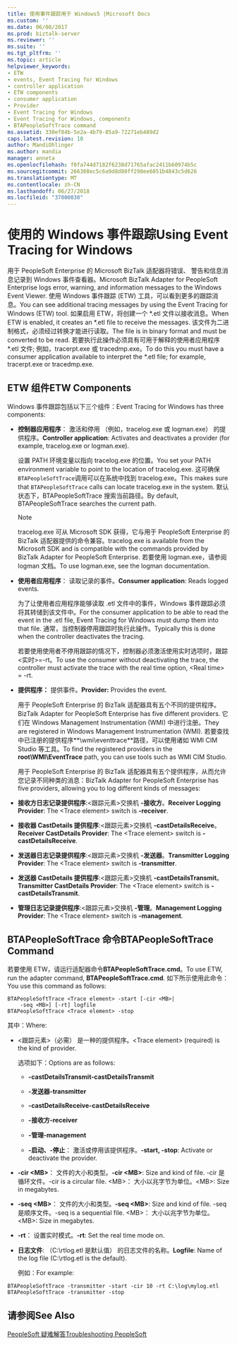 ```yaml
---
title: 使用事件跟踪用于 Windows5 |Microsoft Docs
ms.custom: ''
ms.date: 06/08/2017
ms.prod: biztalk-server
ms.reviewer: ''
ms.suite: ''
ms.tgt_pltfrm: ''
ms.topic: article
helpviewer_keywords:
- ETW
- events, Event Tracing for Windows
- controller application
- ETW components
- consumer application
- Provider
- Event Tracing for Windows
- Event Tracing for Windows, components
- BTAPeopleSoftTrace command
ms.assetid: 330ef84b-5e2a-4b79-85a9-72271eb489d2
caps.latest.revision: 10
author: MandiOhlinger
ms.author: mandia
manager: anneta
ms.openlocfilehash: f0fa744d7182f6238d71765afac2411b60974b5c
ms.sourcegitcommit: 266308ec5c6a9d8d80ff298ee6051b4843c5d626
ms.translationtype: MT
ms.contentlocale: zh-CN
ms.lasthandoff: 06/27/2018
ms.locfileid: "37000030"
---
```

# <a name="using-event-tracing-for-windows"></a><span data-ttu-id="66d04-102">使用的 Windows 事件跟踪</span><span class="sxs-lookup"><span data-stu-id="66d04-102">Using Event Tracing for Windows</span></span>
<span data-ttu-id="66d04-103">用于 PeopleSoft Enterprise 的 Microsoft BizTalk 适配器将错误、 警告和信息消息记录到 Windows 事件查看器。</span><span class="sxs-lookup"><span data-stu-id="66d04-103">Microsoft BizTalk Adapter for PeopleSoft Enterprise logs error, warning, and information messages to the Windows Event Viewer.</span></span> <span data-ttu-id="66d04-104">使用 Windows 事件跟踪 (ETW) 工具，可以看到更多的跟踪消息。</span><span class="sxs-lookup"><span data-stu-id="66d04-104">You can see additional tracing messages by using the Event Tracing for Windows (ETW) tool.</span></span> <span data-ttu-id="66d04-105">如果启用 ETW，将创建一个 \*.etl 文件以接收消息。</span><span class="sxs-lookup"><span data-stu-id="66d04-105">When ETW is enabled, it creates an \*.etl file to receive the messages.</span></span> <span data-ttu-id="66d04-106">该文件为二进制格式，必须经过转换才能进行读取。</span><span class="sxs-lookup"><span data-stu-id="66d04-106">The file is in binary format and must be converted to be read.</span></span> <span data-ttu-id="66d04-107">若要执行此操作必须具有可用于解释的使用者应用程序\*.etl 文件; 例如，tracerpt.exe 或 tracedmp.exe。</span><span class="sxs-lookup"><span data-stu-id="66d04-107">To do this you must have a consumer application available to interpret the \*.etl file; for example, tracerpt.exe or tracedmp.exe.</span></span>  
  
## <a name="etw-components"></a><span data-ttu-id="66d04-108">ETW 组件</span><span class="sxs-lookup"><span data-stu-id="66d04-108">ETW Components</span></span>  
 <span data-ttu-id="66d04-109">Windows 事件跟踪包括以下三个组件：</span><span class="sxs-lookup"><span data-stu-id="66d04-109">Event Tracing for Windows has three components:</span></span>  
  
- <span data-ttu-id="66d04-110">**控制器应用程序**： 激活和停用 （例如，tracelog.exe 或 logman.exe） 的提供程序。</span><span class="sxs-lookup"><span data-stu-id="66d04-110">**Controller application**: Activates and deactivates a provider (for example, tracelog.exe or logman.exe).</span></span>  
  
   <span data-ttu-id="66d04-111">设置 PATH 环境变量以指向 tracelog.exe 的位置。</span><span class="sxs-lookup"><span data-stu-id="66d04-111">You set your PATH environment variable to point to the location of tracelog.exe.</span></span> <span data-ttu-id="66d04-112">这可确保`BTAPeopleSoftTrace`调用可以在系统中找到 tracelog.exe。</span><span class="sxs-lookup"><span data-stu-id="66d04-112">This makes sure that `BTAPeopleSoftTrace` calls can locate tracelog.exe in the system.</span></span> <span data-ttu-id="66d04-113">默认状态下，BTAPeopleSoftTrace 搜索当前路径。</span><span class="sxs-lookup"><span data-stu-id="66d04-113">By default, BTAPeopleSoftTrace searches the current path.</span></span>  
  
  > [!NOTE]
  >  <span data-ttu-id="66d04-114">tracelog.exe 可从 Microsoft SDK 获得，它与用于 PeopleSoft Enterprise 的 BizTalk 适配器提供的命令兼容。</span><span class="sxs-lookup"><span data-stu-id="66d04-114">tracelog.exe is available from the Microsoft SDK and is compatible with the commands provided by BizTalk Adapter for PeopleSoft Enterprise.</span></span> <span data-ttu-id="66d04-115">若要使用 logman.exe，请参阅 logman 文档。</span><span class="sxs-lookup"><span data-stu-id="66d04-115">To use logman.exe, see the logman documentation.</span></span>  
  
- <span data-ttu-id="66d04-116">**使用者应用程序**： 读取记录的事件。</span><span class="sxs-lookup"><span data-stu-id="66d04-116">**Consumer application**: Reads logged events.</span></span>  
  
   <span data-ttu-id="66d04-117">为了让使用者应用程序能够读取 .etl 文件中的事件，Windows 事件跟踪必须将其转储到该文件中。</span><span class="sxs-lookup"><span data-stu-id="66d04-117">For the consumer application to be able to read the event in the .etl file, Event Tracing for Windows must dump them into that file.</span></span> <span data-ttu-id="66d04-118">通常，当控制器停用跟踪时执行此操作。</span><span class="sxs-lookup"><span data-stu-id="66d04-118">Typically this is done when the controller deactivates the tracing.</span></span>  
  
   <span data-ttu-id="66d04-119">若要使用使用者不停用跟踪的情况下，控制器必须激活使用实时选项时，跟踪\<实时\>=-rt。</span><span class="sxs-lookup"><span data-stu-id="66d04-119">To use the consumer without deactivating the trace, the controller must activate the trace with the real time option, \<Real time\> = -rt.</span></span>  
  
- <span data-ttu-id="66d04-120">**提供程序：** 提供事件。</span><span class="sxs-lookup"><span data-stu-id="66d04-120">**Provider:** Provides the event.</span></span>  
  
   <span data-ttu-id="66d04-121">用于 PeopleSoft Enterprise 的 BizTalk 适配器具有五个不同的提供程序。</span><span class="sxs-lookup"><span data-stu-id="66d04-121">BizTalk Adapter for PeopleSoft Enterprise has five different providers.</span></span> <span data-ttu-id="66d04-122">它们在 Windows Management Instrumentation (WMI) 中进行注册。</span><span class="sxs-lookup"><span data-stu-id="66d04-122">They are registered in Windows Management Instrumentation (WMI).</span></span> <span data-ttu-id="66d04-123">若要查找中已注册的提供程序**\wmi\eventtrace**路径，可以使用诸如 WMI CIM Studio 等工具。</span><span class="sxs-lookup"><span data-stu-id="66d04-123">To find the registered providers in the **root\WMI\EventTrace** path, you can use tools such as WMI CIM Studio.</span></span>  
  
  <span data-ttu-id="66d04-124">用于 PeopleSoft Enterprise 的 BizTalk 适配器具有五个提供程序，从而允许您记录不同种类的消息：</span><span class="sxs-lookup"><span data-stu-id="66d04-124">BizTalk Adapter for PeopleSoft Enterprise has five providers, allowing you to log different kinds of messages:</span></span>  
  
- <span data-ttu-id="66d04-125">**接收方日志记录提供程序**:\<跟踪元素\>交换机 **-接收方**。</span><span class="sxs-lookup"><span data-stu-id="66d04-125">**Receiver Logging Provider**: The \<Trace element\> switch is **-receiver**.</span></span>  
  
- <span data-ttu-id="66d04-126">**接收器 CastDetails 提供程序**:\<跟踪元素\>交换机 **-castDetailsReceive**。</span><span class="sxs-lookup"><span data-stu-id="66d04-126">**Receiver CastDetails Provider**: The \<Trace element\> switch is **-castDetailsReceive**.</span></span>  
  
- <span data-ttu-id="66d04-127">**发送器日志记录提供程序**:\<跟踪元素\>交换机 **-发送器**。</span><span class="sxs-lookup"><span data-stu-id="66d04-127">**Transmitter Logging Provider**: The \<Trace element\> switch is **-transmitter**.</span></span>  
  
- <span data-ttu-id="66d04-128">**发送器 CastDetails 提供程序**:\<跟踪元素\>交换机 **-castDetailsTransmit**。</span><span class="sxs-lookup"><span data-stu-id="66d04-128">**Transmitter CastDetails Provider**: The \<Trace element\> switch is **-castDetailsTransmit**.</span></span>  
  
- <span data-ttu-id="66d04-129">**管理日志记录提供程序**:\<跟踪元素\>交换机 **-管理**。</span><span class="sxs-lookup"><span data-stu-id="66d04-129">**Management Logging Provider**: The \<Trace element\> switch is **-management**.</span></span>  
  
## <a name="btapeoplesofttrace-command"></a><span data-ttu-id="66d04-130">BTAPeopleSoftTrace 命令</span><span class="sxs-lookup"><span data-stu-id="66d04-130">BTAPeopleSoftTrace Command</span></span>  
 <span data-ttu-id="66d04-131">若要使用 ETW，请运行适配器命令**BTAPeopleSoftTrace.cmd**。</span><span class="sxs-lookup"><span data-stu-id="66d04-131">To use ETW, run the adapter command, **BTAPeopleSoftTrace.cmd**.</span></span> <span data-ttu-id="66d04-132">如下所示使用此命令：</span><span class="sxs-lookup"><span data-stu-id="66d04-132">You use this command as follows:</span></span>  
  
```  
BTAPeopleSoftTrace <Trace element> -start [-cir <MB>|   
    -seq <MB>] [-rt] logfile  
BTAPeopleSoftTrace <Trace element> -stop  
```  
  
 <span data-ttu-id="66d04-133">其中：</span><span class="sxs-lookup"><span data-stu-id="66d04-133">Where:</span></span>  
  
- <span data-ttu-id="66d04-134">\<跟踪元素\>（必需） 是一种的提供程序。</span><span class="sxs-lookup"><span data-stu-id="66d04-134">\<Trace element\> (required) is the kind of provider.</span></span>  
  
   <span data-ttu-id="66d04-135">选项如下：</span><span class="sxs-lookup"><span data-stu-id="66d04-135">Options are as follows:</span></span>  
  
  -   <span data-ttu-id="66d04-136">**-castDetailsTransmit**</span><span class="sxs-lookup"><span data-stu-id="66d04-136">**-castDetailsTransmit**</span></span>  
  
  -   <span data-ttu-id="66d04-137">**-发送器**</span><span class="sxs-lookup"><span data-stu-id="66d04-137">**-transmitter**</span></span>  
  
  -   <span data-ttu-id="66d04-138">**-castDetailsReceive**</span><span class="sxs-lookup"><span data-stu-id="66d04-138">**-castDetailsReceive**</span></span>  
  
  -   <span data-ttu-id="66d04-139">**-接收方**</span><span class="sxs-lookup"><span data-stu-id="66d04-139">**-receiver**</span></span>  
  
  -   <span data-ttu-id="66d04-140">**-管理**</span><span class="sxs-lookup"><span data-stu-id="66d04-140">**-management**</span></span>  
  
  -   <span data-ttu-id="66d04-141">**-启动、-停止**： 激活或停用该提供程序。</span><span class="sxs-lookup"><span data-stu-id="66d04-141">**-start, -stop**: Activate or deactivate the provider.</span></span>  
  
- <span data-ttu-id="66d04-142">**-cir \<MB\>**： 文件的大小和类型。</span><span class="sxs-lookup"><span data-stu-id="66d04-142">**-cir \<MB\>**: Size and kind of file.</span></span> <span data-ttu-id="66d04-143">-cir 是循环文件。</span><span class="sxs-lookup"><span data-stu-id="66d04-143">-cir is a circular file.</span></span> <span data-ttu-id="66d04-144">\<MB\>： 大小以兆字节为单位。</span><span class="sxs-lookup"><span data-stu-id="66d04-144">\<MB\>: Size in megabytes.</span></span>  
  
- <span data-ttu-id="66d04-145">**-seq \<MB\>**： 文件的大小和类型。</span><span class="sxs-lookup"><span data-stu-id="66d04-145">**-seq \<MB\>**: Size and kind of file.</span></span> <span data-ttu-id="66d04-146">-seq 是顺序文件。</span><span class="sxs-lookup"><span data-stu-id="66d04-146">-seq is a sequential file.</span></span> <span data-ttu-id="66d04-147">\<MB\>： 大小以兆字节为单位。</span><span class="sxs-lookup"><span data-stu-id="66d04-147">\<MB\>: Size in megabytes.</span></span>  
  
- <span data-ttu-id="66d04-148">**-rt**： 设置实时模式。</span><span class="sxs-lookup"><span data-stu-id="66d04-148">**-rt**: Set the real time mode on.</span></span>  
  
- <span data-ttu-id="66d04-149">**日志文件**: （C:\rtlog.etl 是默认值） 的日志文件的名称。</span><span class="sxs-lookup"><span data-stu-id="66d04-149">**Logfile**: Name of the log file (C:\rtlog.etl is the default).</span></span>  
  
  <span data-ttu-id="66d04-150">例如：</span><span class="sxs-lookup"><span data-stu-id="66d04-150">For example:</span></span>  
  
```  
BTAPeopleSoftTrace -transmitter -start -cir 10 -rt C:\log\mylog.etl  
BTAPeopleSoftTrace -transmitter -stop  
```  
  
## <a name="see-also"></a><span data-ttu-id="66d04-151">请参阅</span><span class="sxs-lookup"><span data-stu-id="66d04-151">See Also</span></span>  
 [<span data-ttu-id="66d04-152">PeopleSoft 疑难解答</span><span class="sxs-lookup"><span data-stu-id="66d04-152">Troubleshooting PeopleSoft</span></span>](../core/troubleshooting-peoplesoft.md)